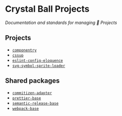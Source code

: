 # Crystal Ball Projects

_Documentation and standards for managing 🔮 Projects_

## Projects

- [`componentry`][componentry]
- [`cssup`][cssup]
- [`eslint-config-eloquence`][eloquence]
- [`svg-symbol-sprite-loader`][sprite-loader]

## Shared packages

- [`commitizen-adapter`][]
- [`prettier-base`][]
- [`semantic-release-base`][]
- [`webpack-base`][]

<!-- Links -->

[`commitizen-adapter`]: https://github.com/crystal-ball/commitizen-adapter
[`prettier-base`]: https://github.com/crystal-ball/prettier-base
[`semantic-release-base`]: https://github.com/crystal-ball/semantic-release-base
[`webpack-base`]: https://github.com/crystal-ball/webpack-base
[commitizen]: https://commitizen.github.io/cz-cli/
[componentry]: https://github.com/crystal-ball/componentry
[cssup]: https://github.com/crystal-ball/cssup
[eloquence]: https://github.com/crystal-ball/eslint-config-eloquence
[sprite-loader]: https://github.com/crystal-ball/svg-symbol-sprite-loader
